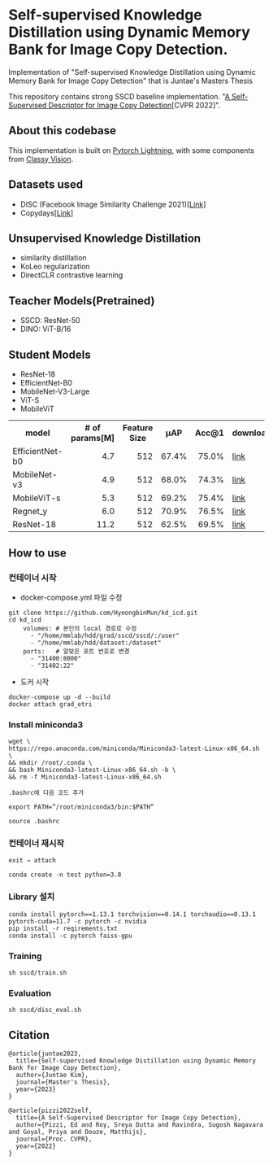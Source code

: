 

# Self-supervised Knowledge Distillation using Dynamic Memory Bank for Image Copy Detection.
Implementation of "Self-supervised Knowledge Distillation using Dynamic Memory Bank for Image Copy Detection" that is Juntae's Masters Thesis 

This repository contains strong SSCD baseline implementation.
"[A Self-Supervised Descriptor for Image Copy Detection](https://cvpr2022.thecvf.com/)[CVPR 2022]".

## About this codebase

This implementation is built on [Pytorch Lightning](https://pytorchlightning.ai/),
with some components from [Classy Vision](https://classyvision.ai/).

## Datasets used
- DISC (Facebook Image Similarity Challenge 2021)[[Link]](https://ai.meta.com/datasets/disc21-dataset/)
- Copydays[[Link]](https://web.archive.org/web/20160414091603/https://lear.inrialpes.fr/~jegou/data.php)

## Unsupervised Knowledge Distillation
- similarity distillation 
- KoLeo regularization
- DirectCLR contrastive learning

## Teacher Models(Pretrained)
- SSCD: ResNet-50
- DINO: ViT-B/16

## Student Models
- ResNet-18
- EfficientNet-B0
- MobileNet-V3-Large
- ViT-S
- MobileViT
<table style="margin: auto">
  <tr>
    <th>model</th>
    <th># of<br />params[M]</th>
    <th>Feature Size</th>
    <th>µAP</th>
    <th>Acc@1</th>
    <th>download</th>
  </tr>
  <tr>
    <td>EfficientNet-b0</td>
    <td align="right">4.7</td>
    <td align="right">512</td>
    <td align="right">67.4%</td>
    <td align="right">75.0%</td>
    <td><a href="https://drive.google.com/file/d/10Jxr4aCiBA5nkmU3kBJaopzOrSvqi9RF/view?usp=drive_link">link</a></td>
  </tr>
  <tr>
    <td>MobileNet-v3</td>
    <td align="right">4.9</td>
    <td align="right">512</td>
    <td align="right">68.0%</td>
    <td align="right">74.3%</td>
    <td><a href="https://drive.google.com/file/d/1Tn0iLFGfePdpNHgK2h2t8PrQz-Bje1fY/view?usp=sharing">link</a></td>
  </tr>
  <tr>
    <td>MobileViT-s</td>
    <td align="right">5.3</td>
    <td align="right">512</td>
    <td align="right">69.2%</td>
    <td align="right">75.4%</td>
    <td><a href="https://drive.google.com/file/d/1Snnt5TLIZudDesYHTMIcSvmzUbzQemvg/view?usp=sharing">link</a></td>
  </tr>
  <tr>
    <td>Regnet_y</td>
    <td align="right">6.0</td>
    <td align="right">512</td>
    <td align="right">70.9%</td>
    <td align="right">76.5%</td>
    <td><a href="https://drive.google.com/file/d/1qgy2VyJyu_tLIrZ2dA1LA1g1wGvW-DVt/view?usp=sharing">link</a></td>
  </tr>
  <tr>
    <td>ResNet-18</td>
    <td align="right">11.2</td>
    <td align="right">512</td>
    <td align="right">62.5%</td>
    <td align="right">69.5%</td>
    <td><a href="https://drive.google.com/file/d/11bb5R225iRCj74yPWXfM6o9BVitmRDmp/view?usp=sharing">link</a></td>
  </tr>
</table>

## How to use

### 컨테이너 시작
 - docker-compose.yml 파일 수정
```
git clone https://github.com/HyeongbinMun/kd_icd.git
cd kd_icd
    volumes: # 본인의 local 경로로 수정
      - "/home/mmlab/hdd/grad/sscd/sscd/:/user"
      - "/home/mmlab/hdd/dataset:/dataset"
    ports:   # 알맞은 포트 번호로 변경
      - "31400:8000"
      - "31402:22"
```
 - 도커 시작
```
docker-compose up -d --build
docker attach grad_etri
```

### Install miniconda3
```
wget \
https://repo.anaconda.com/miniconda/Miniconda3-latest-Linux-x86_64.sh \
&& mkdir /root/.conda \
&& bash Miniconda3-latest-Linux-x86_64.sh -b \
&& rm -f Miniconda3-latest-Linux-x86_64.sh

.bashrc에 다음 코드 추가

export PATH=”/root/miniconda3/bin:$PATH”

source .bashrc
```

### 컨테이너 재시작

```
exit → attach

conda create -n test python=3.8
```

### Library 설치
```
conda install pytorch==1.13.1 torchvision==0.14.1 torchaudio==0.13.1 pytorch-cuda=11.7 -c pytorch -c nvidia
pip install -r reqirements.txt
conda install -c pytorch faiss-gpu
```

### Training
```
sh sscd/train.sh
```

### Evaluation
```
sh sscd/disc_eval.sh
```

## Citation
```
@article{juntae2023,
  title={Self-supervised Knowledge Distillation using Dynamic Memory Bank for Image Copy Detection},
  author={Juntae Kim},
  journal={Master's Thesis},
  year={2023}
}

@article{pizzi2022self,
  title={A Self-Supervised Descriptor for Image Copy Detection},
  author={Pizzi, Ed and Roy, Sreya Dutta and Ravindra, Sugosh Nagavara and Goyal, Priya and Douze, Matthijs},
  journal={Proc. CVPR},
  year={2022}
}
```
